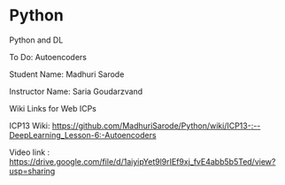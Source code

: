 # Python

Python and DL

To Do: Autoencoders

Student Name: Madhuri Sarode

Instructor Name: Saria Goudarzvand

Wiki Links for Web ICPs

ICP13 Wiki: https://github.com/MadhuriSarode/Python/wiki/ICP13-:--DeepLearning_Lesson-6:-Autoencoders

Video link : https://drive.google.com/file/d/1aiyipYet9l9rIEf9xj_fvE4abb5b5Ted/view?usp=sharing
